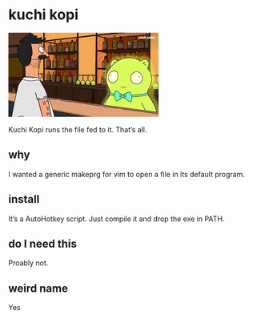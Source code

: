 # kuchi kopi

![kuchi kopi](kuchi.jpg)

Kuchi Kopi runs the file fed to it. That’s all.

## why

I wanted a generic makeprg for vim to open a file in its default program.

## install

It’s a AutoHotkey script. Just compile it and drop the exe in PATH.

## do I need this

Proably not.

## weird name

Yes
